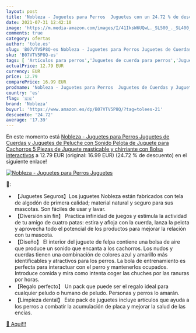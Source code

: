 ```yaml
---
layout: post
title: 'Nobleza - Juguetes para Perros  Juguetes con un 24.72 % de descuento'
date: 2021-07-31 12:42:10
image: 'https://m.media-amazon.com/images/I/41IksW6UQwL._SL500_._SL400_.jpg'
comments: true
category: ofertas
author: 'tole.es'
slug: 'B07VTV5P8Q-es Nobleza - Juguetes para Perros Juguetes de Cuerdas y...'
sku: 'B07VTV5P8Q-es'
tags: [ 'Artículos para perros','Juguetes de cuerda para perros','Juguetes para perros','Productos para mascotas','juguetes','nobleza','peluche', ]
actualPrice: 12.79 EUR
currency: EUR
price: 12.79
comparePrice: 16.99 EUR
prodname: 'Nobleza - Juguetes para Perros  Juguetes de Cuerdas y Juguetes de Peluche con Sonido  Pelota de Juguete para Cachorros  5 Piezas de Juguete masticable y chirriante con Bolsa interactivos'
country: 'es'
flag: '🇪🇸'
brand: 'Nobleza'
buyurl: 'https://www.amazon.es/dp/B07VTV5P8Q/?tag=tolees-21'
descuento: '24.72'
average: '17.39'
---
```


En este momento está [Nobleza - Juguetes para Perros  Juguetes de Cuerdas y Juguetes de Peluche con Sonido  Pelota de Juguete para Cachorros  5 Piezas de Juguete masticable y chirriante con Bolsa interactivos](https://www.amazon.es/dp/B07VTV5P8Q/?tag=tolees-21) a 12.79 EUR (original: 16.99 EUR) (24.72 %  de descuento) en el siguiente enlace!

[![Nobleza - Juguetes para Perros  Juguetes](https://m.media-amazon.com/images/I/41IksW6UQwL._SL500_._SL400_.jpg)](https://www.amazon.es/dp/B07VTV5P8Q/?tag=tolees-21)

🔎:

- 【Juguetes Seguros】Los juguetes Nobleza están fabricados con tela de algodón de primera calidad; material natural y seguro para sus mascotas. Son fáciles de usar y lavar.
- 【Diversión sin fin】 Practica infinidad de juegos y estimula la actividad de tu amigo de cuatro patas: estira y afloja con la cuerda, lanza la pelota y aprovecha todo el potencial de los productos para mejorar la relación con tu mascota.
- 【Diseño】 El interior del juguete de felpa contiene una bolsa de aire que produce un sonido que encanta a los cachorros. Los nudos y cuerdas tienen una combinación de colores azul y amarillo más identificables y atractivos para los perros. La bola de entrenamiento es perfecta para interactuar con el perro y mantenerlos ocupados. Introduce comida y mira como intenta coger las chuches por las ranuras por horas.
- 【Regalo perfecto】 Un pack que puede ser el regalo ideal para cualquier peludo o humano de peludo. Personas y perros lo amarán.
- 【Limpieza dental】 Este pack de juguetes incluye artículos que ayuda a los perros a combatir la acumulación de placa y mejorar la salud de las encías.

[🛒 Aquí!!!](https://www.amazon.es/dp/B07VTV5P8Q/?tag=tolees-21)
